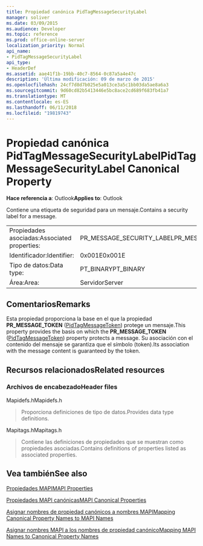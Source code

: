 ```yaml
---
title: Propiedad canónica PidTagMessageSecurityLabel
manager: soliver
ms.date: 03/09/2015
ms.audience: Developer
ms.topic: reference
ms.prod: office-online-server
localization_priority: Normal
api_name:
- PidTagMessageSecurityLabel
api_type:
- HeaderDef
ms.assetid: aae41f1b-19bb-40c7-8564-0c87a5a4e47c
description: 'Última modificación: 09 de marzo de 2015'
ms.openlocfilehash: 24cf7d8d7b025e5a013ce3a5c1bb03da5ae8a6a3
ms.sourcegitcommit: 9d60cd82b5413446e5bc8ace2cd689f683fb41a7
ms.translationtype: MT
ms.contentlocale: es-ES
ms.lasthandoff: 06/11/2018
ms.locfileid: "19819743"
---
```

# <a name="pidtagmessagesecuritylabel-canonical-property"></a><span data-ttu-id="3ae2d-103">Propiedad canónica PidTagMessageSecurityLabel</span><span class="sxs-lookup"><span data-stu-id="3ae2d-103">PidTagMessageSecurityLabel Canonical Property</span></span>

  
  
<span data-ttu-id="3ae2d-104">**Hace referencia a**: Outlook</span><span class="sxs-lookup"><span data-stu-id="3ae2d-104">**Applies to**: Outlook</span></span> 
  
<span data-ttu-id="3ae2d-105">Contiene una etiqueta de seguridad para un mensaje.</span><span class="sxs-lookup"><span data-stu-id="3ae2d-105">Contains a security label for a message.</span></span>
  
|||
|:-----|:-----|
|<span data-ttu-id="3ae2d-106">Propiedades asociadas:</span><span class="sxs-lookup"><span data-stu-id="3ae2d-106">Associated properties:</span></span>  <br/> |<span data-ttu-id="3ae2d-107">PR_MESSAGE_SECURITY_LABEL</span><span class="sxs-lookup"><span data-stu-id="3ae2d-107">PR_MESSAGE_SECURITY_LABEL</span></span>  <br/> |
|<span data-ttu-id="3ae2d-108">Identificador:</span><span class="sxs-lookup"><span data-stu-id="3ae2d-108">Identifier:</span></span>  <br/> |<span data-ttu-id="3ae2d-109">0x001E</span><span class="sxs-lookup"><span data-stu-id="3ae2d-109">0x001E</span></span>  <br/> |
|<span data-ttu-id="3ae2d-110">Tipo de datos:</span><span class="sxs-lookup"><span data-stu-id="3ae2d-110">Data type:</span></span>  <br/> |<span data-ttu-id="3ae2d-111">PT_BINARY</span><span class="sxs-lookup"><span data-stu-id="3ae2d-111">PT_BINARY</span></span>  <br/> |
|<span data-ttu-id="3ae2d-112">Área:</span><span class="sxs-lookup"><span data-stu-id="3ae2d-112">Area:</span></span>  <br/> |<span data-ttu-id="3ae2d-113">Servidor</span><span class="sxs-lookup"><span data-stu-id="3ae2d-113">Server</span></span>  <br/> |
   
## <a name="remarks"></a><span data-ttu-id="3ae2d-114">Comentarios</span><span class="sxs-lookup"><span data-stu-id="3ae2d-114">Remarks</span></span>

<span data-ttu-id="3ae2d-115">Esta propiedad proporciona la base en el que la propiedad **PR_MESSAGE_TOKEN** ([PidTagMessageToken](pidtagmessagetoken-canonical-property.md)) protege un mensaje.</span><span class="sxs-lookup"><span data-stu-id="3ae2d-115">This property provides the basis on which the **PR_MESSAGE_TOKEN** ([PidTagMessageToken](pidtagmessagetoken-canonical-property.md)) property protects a message.</span></span> <span data-ttu-id="3ae2d-116">Su asociación con el contenido del mensaje se garantiza que el símbolo (token).</span><span class="sxs-lookup"><span data-stu-id="3ae2d-116">Its association with the message content is guaranteed by the token.</span></span>
  
## <a name="related-resources"></a><span data-ttu-id="3ae2d-117">Recursos relacionados</span><span class="sxs-lookup"><span data-stu-id="3ae2d-117">Related resources</span></span>

### <a name="header-files"></a><span data-ttu-id="3ae2d-118">Archivos de encabezado</span><span class="sxs-lookup"><span data-stu-id="3ae2d-118">Header files</span></span>

<span data-ttu-id="3ae2d-119">Mapidefs.h</span><span class="sxs-lookup"><span data-stu-id="3ae2d-119">Mapidefs.h</span></span>
  
> <span data-ttu-id="3ae2d-120">Proporciona definiciones de tipo de datos.</span><span class="sxs-lookup"><span data-stu-id="3ae2d-120">Provides data type definitions.</span></span>
    
<span data-ttu-id="3ae2d-121">Mapitags.h</span><span class="sxs-lookup"><span data-stu-id="3ae2d-121">Mapitags.h</span></span>
  
> <span data-ttu-id="3ae2d-122">Contiene las definiciones de propiedades que se muestran como propiedades asociadas.</span><span class="sxs-lookup"><span data-stu-id="3ae2d-122">Contains definitions of properties listed as associated properties.</span></span>
    
## <a name="see-also"></a><span data-ttu-id="3ae2d-123">Vea también</span><span class="sxs-lookup"><span data-stu-id="3ae2d-123">See also</span></span>



[<span data-ttu-id="3ae2d-124">Propiedades MAPI</span><span class="sxs-lookup"><span data-stu-id="3ae2d-124">MAPI Properties</span></span>](mapi-properties.md)
  
[<span data-ttu-id="3ae2d-125">Propiedades MAPI canónicas</span><span class="sxs-lookup"><span data-stu-id="3ae2d-125">MAPI Canonical Properties</span></span>](mapi-canonical-properties.md)
  
[<span data-ttu-id="3ae2d-126">Asignar nombres de propiedad canónicos a nombres MAPI</span><span class="sxs-lookup"><span data-stu-id="3ae2d-126">Mapping Canonical Property Names to MAPI Names</span></span>](mapping-canonical-property-names-to-mapi-names.md)
  
[<span data-ttu-id="3ae2d-127">Asignar nombres MAPI a los nombres de propiedad canónico</span><span class="sxs-lookup"><span data-stu-id="3ae2d-127">Mapping MAPI Names to Canonical Property Names</span></span>](mapping-mapi-names-to-canonical-property-names.md)

